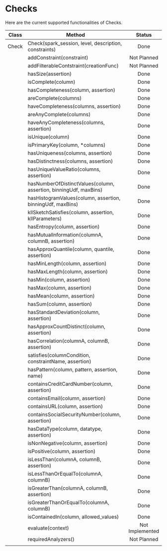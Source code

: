 # Checks 

Here are the current supported functionalities of Checks. 

| Class               | Method                                          | Status |
|---------------------|-------------------------------------------------|:------:|
| Check      | Check(spark_session, level, description, constraints)                               | Done   |
|  | addConstraint(constraint) | Not Planned |
|  | addFilterableContstraint(creationFunc) | Not Planned |
|  | hasSize(assertion) | Done |
|  | isComplete(column) | Done |
|  | hasCompleteness(column, assertion) | Done |
|  | areComplete(columns) | Done |
|  | haveCompleteness(columns, assertion) | Done |
|  | areAnyComplete(columns) | Done |
|  | haveAnyCompleteness(columns, assertion) | Done |
|  | isUnique(column) | Done |
|  | isPrimaryKey(column, *columns) | Done |
|  | hasUniqueness(columns, assertion) | Done |
|  | hasDistinctness(columns, assertion) | Done |
|  | hasUniqueValueRatio(columns, assertion) | Done |
|  | hasNumberOfDistinctValues(column, assertion, binningUdf, maxBins) | Done |
|  | hasHistogramValues(column, assertion, binningUdf, maxBins) | Done |
|  | kllSketchSatisfies(column, assertion, kllParameters) | Done |
|  | hasEntropy(column, assertion) | Done |
|  | hasMutualInformation(columnA, columnB, assertion) | Done |
|  | hasApproxQuantile(column, quantile, assertion) | Done |
|  | hasMinLength(column, assertion) | Done |
|  | hasMaxLength(column, assertion) | Done |
|  | hasMin(column, assertion) | Done |
|  | hasMax(column, assertion) | Done |
|  | hasMean(column, assertion) | Done |
|  | hasSum(column, assertion) | Done |
|  | hasStandardDeviation(column, assertion) | Done |
|  | hasApproxCountDistinct(column, assertion) | Done |
|  | hasCorrelation(columnA, columnB, assertion) | Done |
|  | satisfies(columnCondition, constraintName, assertion) | Done |
|  | hasPattern(column, pattern, assertion, name) | Done |
|  | containsCreditCardNumber(column, assertion) | Done |
|  | containsEmail(column, assertion) | Done |
|  | containsURL(column, assertion) | Done |
|  | containsSocialSecurityNumber(column, assertion) | Done |
|  | hasDataType(column, datatype, assertion) | Done |
|  | isNonNegative(column, assertion) | Done |
|  | isPositive(column, assertion) | Done |
|  | isLessThan(columnA, columnB, assertion) | Done |
|  | isLessThanOrEqualTo(columnA, columnB) | Done |
|  | isGreaterThan(columnA, columnB, assertion) | Done |
|  | isGreaterThanOrEqualTo(columnA, columnB) | Done |
|  | isContainedIn(column, allowed_values) | Done |
|  | evaluate(context) | Not Implemented |
|  | requiredAnalyzers() | Not Planned |
|  | 

